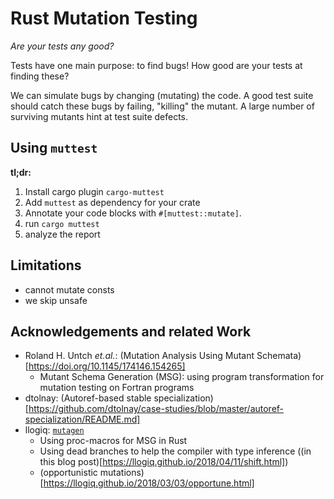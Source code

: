 # Rust Mutation Testing

*Are your tests any good?*

Tests have one main purpose: to find bugs!
How good are your tests at finding these?

We can simulate bugs by changing (mutating) the code.
A good test suite should catch these bugs by failing, "killing" the mutant.
A large number of surviving mutants hint at test suite defects.

## Using `muttest`

**tl;dr:**

1. Install cargo plugin `cargo-muttest`
2. Add `muttest` as dependency for your crate
3. Annotate your code blocks with `#[muttest::mutate]`. 
4. run `cargo muttest`
5. analyze the report

<!-- TODO: extended tutorial -->
<!-- TODO: dev-dependency & test-guard or feature-guard? -->

## Limitations

* cannot mutate consts
* we skip unsafe

## Acknowledgements and related Work

* Roland H. Untch *et.al.*: (Mutation Analysis Using Mutant Schemata)[https://doi.org/10.1145/174146.154265]
  * Mutant Schema Generation (MSG): using program transformation for mutation testing on Fortran programs
* dtolnay: (Autoref-based stable specialization)[https://github.com/dtolnay/case-studies/blob/master/autoref-specialization/README.md]
* llogiq: [`mutagen`](https://github.com/llogiq/mutagen)
  * Using proc-macros for MSG in Rust
  * Using dead branches to help the compiler with type inference ((in this blog post)[https://llogiq.github.io/2018/04/11/shift.html])
  * (opportunistic mutations)[https://llogiq.github.io/2018/03/03/opportune.html]
